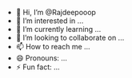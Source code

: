 - 👋 Hi, I’m @Rajdeepooop
- 👀 I’m interested in ...
- 🌱 I’m currently learning ...
- 💞️ I’m looking to collaborate on ...
- 📫 How to reach me ...
- 😄 Pronouns: ...
- ⚡ Fun fact: ...

<!---
Rajdeepooop/Rajdeepooop is a ✨ special ✨ repository because its `README.md` (this file) appears on your GitHub profile.
You can click the Preview link to take a look at your changes.
--->
